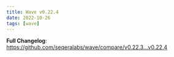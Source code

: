 ```yaml
---
title: Wave v0.22.4
date: 2022-10-26
tags: [wave]
---
```


**Full Changelog**: https://github.com/seqeralabs/wave/compare/v0.22.3...v0.22.4
